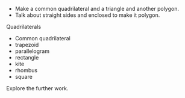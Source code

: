 
- Make a common quadrilateral and a triangle and another polygon.
- Talk about straight sides and enclosed to make it polygon. 

Quadrilaterals
- Common quadrilateral
- trapezoid
- parallelogram
- rectangle
- kite
- rhombus
- square


Explore the further work.

